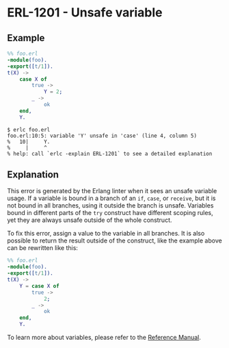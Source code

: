 # ERL-1201 - Unsafe variable

## Example

```erlang
%% foo.erl
-module(foo).
-export([t/1]).
t(X) ->
    case X of
        true ->
            Y = 2;
        _ ->
            ok
    end,
    Y.
```

```
$ erlc foo.erl
foo.erl:10:5: variable 'Y' unsafe in 'case' (line 4, column 5)
%   10|     Y.
%     |     ^
% help: call `erlc -explain ERL-1201` to see a detailed explanation
```

## Explanation

This error is generated by the Erlang linter when it sees an unsafe variable
usage. If a variable is bound in a branch of an `if`, `case`, or `receive`,
but it is not bound in all branches, using it outside the branch is unsafe.
Variables bound in different parts of the `try` construct have different
scoping rules, yet they are always unsafe outside of the whole construct.

To fix this error, assign a value to the variable in all branches. It is also
possible to return the result outside of the construct, like the example
above can be rewritten like this:

```erlang
%% foo.erl
-module(foo).
-export([t/1]).
t(X) ->
    Y = case X of
        true ->
            2;
        _ ->
            ok
    end,
    Y.
```

To learn more about variables, please refer to the [Reference Manual](`e:system:expressions#variables`).

